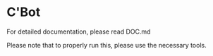 # C'Bot
<p>For detailed documentation, please read DOC.md</p>
<p>Please note that to properly run this, please use the necessary tools.</p>
